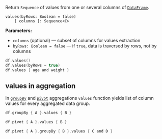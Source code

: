 [//]: # (title: values)

<!---IMPORT org.jetbrains.kotlinx.dataframe.samples.api.Access-->

Return `Sequence` of values from one or several columns of [`DataFrame`](DataFrame.md).

```
values(byRows: Boolean = false) 
    [ columns ]: Sequence<C>
```

**Parameters:**
* `columns` (optional) — subset of columns for values extraction
* `byRows: Boolean = false` — if `true`, data is traversed by rows, not by columns

<!---FUN values-->

```kotlin
df.values()
df.values(byRows = true)
df.values { age and weight }
```

<!---END-->

## values in aggregation

In [`groupBy`](groupBy.md#aggregation) and [`pivot`](pivot.md#aggregation) aggregations `values` function yields list of column values for every aggregated data group. 

```kotlin
df.groupBy { A }.values { B }

df.pivot { A }.values { B }

df.pivot { A }.groupBy { B }.values { C and D }
```
